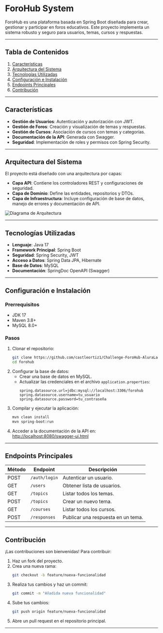 # ForoHub System

ForoHub es una plataforma basada en Spring Boot diseñada para crear, gestionar y participar en foros educativos. Este proyecto implementa un sistema robusto y seguro para usuarios, temas, cursos y respuestas.

---

## **Tabla de Contenidos**
1. [Características](#características)
2. [Arquitectura del Sistema](#arquitectura-del-sistema)
3. [Tecnologías Utilizadas](#tecnologías-utilizadas)
4. [Configuración e Instalación](#configuración-e-instalación)
5. [Endpoints Principales](#endpoints-principales)
6. [Contribución](#contribución)

---

## **Características**
- **Gestión de Usuarios**: Autenticación y autorización con JWT.
- **Gestión de Foros**: Creación y visualización de temas y respuestas.
- **Gestión de Cursos**: Asociación de cursos con temas y categorías.
- **Documentación de la API**: Generada con Swagger.
- **Seguridad**: Implementación de roles y permisos con Spring Security.

---

## **Arquitectura del Sistema**
El proyecto está diseñado con una arquitectura por capas:
- **Capa API**: Contiene los controladores REST y configuraciones de seguridad.
- **Capa de Dominio**: Define las entidades, repositorios y DTOs.
- **Capa de Infraestructura**: Incluye configuración de base de datos, manejo de errores y documentación de API.

![Diagrama de Arquitectura](path/to/architecture-diagram.png)

---

## **Tecnologías Utilizadas**
- **Lenguaje**: Java 17
- **Framework Principal**: Spring Boot
- **Seguridad**: Spring Security, JWT
- **Acceso a Datos**: Spring Data JPA, Hibernate
- **Base de Datos**: MySQL
- **Documentación**: SpringDoc OpenAPI (Swagger)

---

## **Configuración e Instalación**

### **Prerrequisitos**
- JDK 17
- Maven 3.8+
- MySQL 8.0+

### **Pasos**
1. Clonar el repositorio:
   ```bash
   git clone https://github.com/castleortiz1/Challenge-ForoHub-AluraLatam
   cd forohub
   ```
2. Configurar la base de datos:
   - Crear una base de datos en MySQL.
   - Actualizar las credenciales en el archivo `application.properties`:
     ```properties
     spring.datasource.url=jdbc:mysql://localhost:3306/forohub
     spring.datasource.username=tu_usuario
     spring.datasource.password=tu_contraseña
     ```
3. Compilar y ejecutar la aplicación:
   ```bash
   mvn clean install
   mvn spring-boot:run
   ```
4. Acceder a la documentación de la API en:
   [http://localhost:8080/swagger-ui.html](http://localhost:8080/swagger-ui.html)

---

## **Endpoints Principales**

| Método | Endpoint                  | Descripción                            |
|--------|---------------------------|----------------------------------------|
| POST   | `/auth/login`             | Autenticar un usuario.                 |
| GET    | `/users`                  | Obtener lista de usuarios.             |
| GET    | `/topics`                 | Listar todos los temas.                |
| POST   | `/topics`                 | Crear un nuevo tema.                   |
| GET    | `/courses`                | Listar todos los cursos.               |
| POST   | `/responses`              | Publicar una respuesta en un tema.     |

---

## **Contribución**
¡Las contribuciones son bienvenidas! Para contribuir:
1. Haz un fork del proyecto.
2. Crea una nueva rama:
   ```bash
   git checkout -b feature/nueva-funcionalidad
   ```
3. Realiza tus cambios y haz un commit:
   ```bash
   git commit -m "Añadida nueva funcionalidad"
   ```
4. Sube tus cambios:
   ```bash
   git push origin feature/nueva-funcionalidad
   ```
5. Abre un pull request en el repositorio principal.

---
